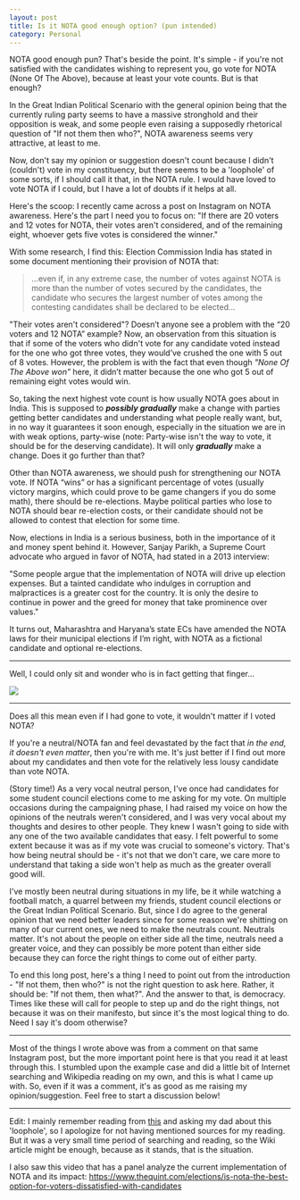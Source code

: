```yaml
---
layout: post
title: Is it NOTA good enough option? (pun intended)
category: Personal
---
```


NOTA good enough pun? That's beside the point. It's simple - if you're not satisfied with the candidates wishing to represent you, go vote for NOTA (None Of The Above), because at least your vote counts. But is that enough?

In the Great Indian Political Scenario with the general opinion being that the currently ruling party seems to have a massive stronghold and their opposition is weak, and some people even raising a supposedly rhetorical question of "If not them then who?", NOTA awareness seems very attractive, at least to me.

Now, don't say my opinion or suggestion doesn't count because I didn't (couldn't) vote in my constituency, but there seems to be a 'loophole' of some sorts, if I should call it that, in the NOTA rule. I would have loved to vote NOTA if I could, but I have a lot of doubts if it helps at all.

Here's the scoop: I recently came across a post on Instagram on NOTA awareness. Here's the part I need you to focus on: "If there are 20 voters and 12 votes for NOTA, their votes aren't considered, and of the remaining eight, whoever gets five votes is considered the winner."

With some research, I find this: Election Commission India has stated in some document mentioning their provision of NOTA that:
>...even if, in any extreme case, the number of votes against NOTA is more than the number of votes secured by the candidates, the candidate who secures the largest number of votes among the contesting candidates shall be declared to be elected...

"Their votes aren't considered"? Doesn’t anyone see a problem with the “20 voters and 12 NOTA” example? Now, an observation from this situation is that if some of the voters who didn't vote for any candidate voted instead for the one who got three votes, they would’ve crushed the one with 5 out of 8 votes. However, the problem is with the fact that even though _"None Of The Above won”_ here, it didn’t matter because the one who got 5 out of remaining eight votes would win.

So, taking the next highest vote count is how usually NOTA goes about in India. This is supposed to ***possibly gradually*** make a change with parties getting better candidates and understanding what people really want, but, in no way it guarantees it soon enough, especially in the situation we are in with weak options, party-wise (note: Party-wise isn't the way to vote, it should be for the deserving candidate). It will only ***gradually*** make a change. Does it go further than that?

Other than NOTA awareness, we should push for strengthening our NOTA vote. If NOTA “wins” or has a significant percentage of votes (usually victory margins, which could prove to be game changers if you do some math), there should be re-elections. Maybe political parties who lose to NOTA should bear re-election costs, or their candidate should not be allowed to contest that election for some time.

Now, elections in India is a serious business, both in the importance of it and money spent behind it. However, Sanjay Parikh, a Supreme Court advocate who argued in favor of NOTA, had stated in a 2013 interview:

"Some people argue that the implementation of NOTA will drive up election expenses. But a tainted candidate who indulges in corruption and malpractices is a greater cost for the country. It is only the desire to continue in power and the greed for money that take prominence over values."

It turns out, Maharashtra and Haryana’s state ECs have amended the NOTA laws for their municipal elections if I’m right, with NOTA as a fictional candidate and optional re-elections.

---

Well, I could only sit and wonder who is in fact getting that finger...

![](https://175732-509225-raikfcquaxqncofqfm.stackpathdns.com/wp-content/uploads/2018/10/Nota.jpg)


---

Does all this mean even if I had gone to vote, it wouldn't matter if I voted NOTA?

If you're a neutral/NOTA fan and feel devastated by the fact that _in the end, it doesn't even matter_, then you're with me. It's just better if I find out more about my candidates and then vote for the relatively less lousy candidate than vote NOTA.

(Story time!) As a very vocal neutral person, I've once had candidates for some student council elections come to me asking for my vote. On multiple occasions during the campaigning phase, I had raised my voice on how the opinions of the neutrals weren't considered, and I was very vocal about my thoughts and desires to other people. They knew I wasn't going to side with any one of the two available candidates that easy. I felt powerful to some extent because it was as if my vote was crucial to someone's victory. That's how being neutral should be - it's not that we don't care, we care more to understand that taking a side won't help as much as the greater overall good will.

I've mostly been neutral during situations in my life, be it while watching a football match, a quarrel between my friends, student council elections or the Great Indian Political Scenario. But, since I do agree to the general opinion that we need better leaders since for some reason we're shitting on many of our current ones, we need to make the neutrals count. Neutrals matter. It's not about the people on either side all the time, neutrals need a greater voice, and they can possibly be more potent than either side because they can force the right things to come out of either party.

To end this long post, here's a thing I need to point out from the introduction - "If not them, then who?" is not the right question to ask here. Rather, it should be: "If not them, then what?". And the answer to that, is democracy. Times like these will call for people to step up and do the right things, not because it was on their manifesto, but since it's the most logical thing to do. Need I say it's doom otherwise?

---

Most of the things I wrote above was from a comment on that same Instagram post, but the more important point here is that you read it at least through this. I stumbled upon the example case and did a little bit of Internet searching and Wikipedia reading on my own, and this is what I came up with. So, even if it was a comment, it's as good as me raising my opinion/suggestion. Feel free to start a discussion below!

---

Edit: I mainly remember reading from [this] and asking my dad about this 'loophole', so I apologize for not having mentioned sources for my reading. But it was a very small time period of searching and reading, so the Wiki article might be enough, because as it stands, that is the situation.

I also saw this video that has a panel analyze the current implementation of NOTA and its impact: https://www.thequint.com/elections/is-nota-the-best-option-for-voters-dissatisfied-with-candidates

[this]: https://en.wikipedia.org/wiki/None_of_the_above_(India)
